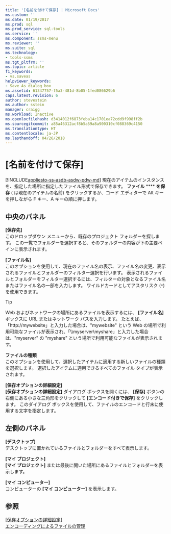 ```yaml
---
title: '[名前を付けて保存] | Microsoft Docs'
ms.custom: ''
ms.date: 01/19/2017
ms.prod: sql
ms.prod_service: sql-tools
ms.service: ''
ms.component: ssms-menu
ms.reviewer: ''
ms.suite: sql
ms.technology:
- tools-ssms
ms.tgt_pltfrm: ''
ms.topic: article
f1_keywords:
- vs.saveas
helpviewer_keywords:
- Save As dialog box
ms.assetid: 61347757-f5a3-481d-8b05-1fed086629b6
caps.latest.revision: 6
author: stevestein
ms.author: sstein
manager: craigg
ms.workload: Inactive
ms.openlocfilehash: d3414012f6873feba14c1701ea72cdd9f998ff2b
ms.sourcegitcommit: a85a46312acf8b5a59a8a900310cf088369c4150
ms.translationtype: HT
ms.contentlocale: ja-JP
ms.lasthandoff: 04/26/2018
---
```

# <a name="save-as"></a>[名前を付けて保存]
[!INCLUDE[appliesto-ss-asdb-asdw-pdw-md](../../includes/appliesto-ss-asdb-asdw-pdw-md.md)]
現在のアイテムのインスタンスを、指定した場所に指定したファイル形式で保存できます。 **ファイル** *<file>* ****  **を保存** ( *<file>* は現在のアイテムの名前) をクリックするか、コード エディターで Alt キーを押しながら F キー、A キーの順に押します。  
  
## <a name="central-panel"></a>中央のパネル  
**[保存先]**  
このドロップダウン メニューから、既存のプロジェクト フォルダーを探します。 この一覧でフォルダーを選択すると、そのフォルダーの内容が下の主要ペインに表示されます。  
  
**[ファイル名]**  
このオプションを使用して、現在のファイル名の表示、ファイル名の変更、表示されるファイルとフォルダーのフィルター選択を行います。 表示されるファイルとフォルダーをフィルター選択するには、フィルターの対象となるファイル名またはファイル名の一部を入力します。 ワイルドカードとしてアスタリスク (`*`) を使用できます。  
  
> [!TIP]  
> Web およびネットワークの場所にあるファイルを表示するには、 **[ファイル名]** ボックスに URL またはネットワーク パスを入力します。 たとえば、「http://mywebsite」と入力した場合は、"mywebsite" という Web の場所で利用可能なファイルが表示され、「\\\myserver\myshare」と入力した場合は、"myserver" の "myshare" という場所で利用可能なファイルが表示されます。  
  
**ファイルの種類**  
このオプションを使用して、選択したアイテムに適用する新しいファイルの種類を選択します。 選択したアイテムに適用できるすべてのファイル タイプが表示されます。  
  
**[保存オプションの詳細設定]**  
**[保存オプションの詳細設定]** ダイアログ ボックスを開くには、 **[保存]** ボタンの右側にある小さな三角形をクリックして **[エンコード付きで保存]** をクリックします。 このダイアログ ボックスを使用して、ファイルのエンコードと行末に使用する文字を指定します。  
  
## <a name="left-panel"></a>左側のパネル  
**[デスクトップ]**  
デスクトップに置かれているファイルとフォルダーをすべて表示します。  
  
**[マイ プロジェクト]**  
**[マイ プロジェクト]** または最後に開いた場所にあるファイルとフォルダーを表示します。  
  
**[マイ コンピューター]**  
コンピューターの **[マイ コンピューター]** を表示します。  
  
## <a name="see-also"></a>参照  
[[保存オプションの詳細設定]](../../ssms/menu-help/advanced-save-options.md)  
[エンコーディングによるファイルの管理](../../ssms/solution/manage-files-with-encoding.md)  
  
